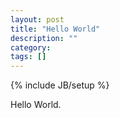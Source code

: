 ```yaml
---
layout: post
title: "Hello World"
description: ""
category: 
tags: []
---
```

{% include JB/setup %}

Hello World.
